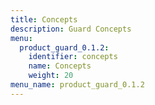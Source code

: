 ```yaml
---
title: Concepts
description: Guard Concepts
menu:
  product_guard_0.1.2:
    identifier: concepts
    name: Concepts
    weight: 20
menu_name: product_guard_0.1.2
---
```


